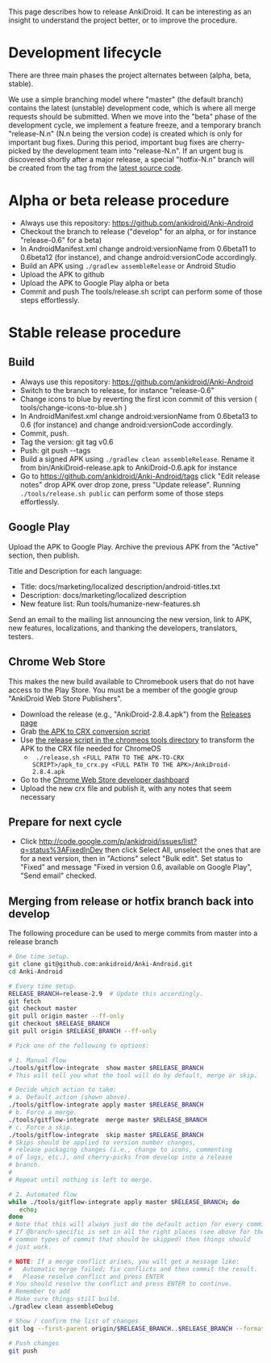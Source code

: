 This page describes how to release AnkiDroid. It can be interesting as an insight to understand the project better, or to improve the procedure.

# Development lifecycle
There are three main phases the project alternates between (alpha, beta, stable).

We use a simple branching model where "master" (the default branch) contains the latest (unstable) development code, which is where all merge requests should be submitted. When we move into the "beta" phase of the development cycle, we implement a feature freeze, and a temporary branch "release-N.n" (N.n being the version code) is created which is only for important bug fixes. During this period, important bug fixes are cherry-picked by the development team into "release-N.n". If an urgent bug is discovered shortly after a major release, a special "hotfix-N.n" branch will be created from the tag from the [latest source code](https://github.com/ankidroid/Anki-Android/releases/latest).

# Alpha or beta release procedure
  * Always use this repository: https://github.com/ankidroid/Anki-Android
  * Checkout the branch to release ("develop" for an alpha, or for instance "release-0.6" for a beta)
  * In AndroidManifest.xml change android:versionName from 0.6beta11 to 0.6beta12 (for instance), and change android:versionCode accordingly.
  * Build an APK using `./gradlew assembleRelease` or Android Studio
  * Upload the APK to github
  * Upload the APK to Google Play alpha or beta
  * Commit and push
The tools/release.sh script can perform some of those steps effortlessly.

# Stable release procedure

## Build
  * Always use this repository: https://github.com/ankidroid/Anki-Android
  * Switch to the branch to release, for instance "release-0.6"
  * Change icons to blue by reverting the first icon commit of this version ( tools/change-icons-to-blue.sh )
  * In AndroidManifest.xml change android:versionName from 0.6beta13 to 0.6 (for instance) and change android:versionCode accordingly.
  * Commit, push.
  * Tag the version: git tag v0.6
  * Push: git push --tags
  * Build a signed APK using `./gradlew clean assembleRelease`. Rename it from bin/AnkiDroid-release.apk to AnkiDroid-0.6.apk for instance
  * Go to https://github.com/ankidroid/Anki-Android/tags click "Edit release notes" drop APK over drop zone, press "Update release".
Running `./tools/release.sh public` can perform some of those steps effortlessly.

## Google Play
Upload the APK to Google Play. Archive the previous APK from the "Active" section, then publish.

Title and Description for each language:
  * Title: docs/marketing/localized description/android-titles.txt
  * Description: docs/marketing/localized description
  * New feature list: Run tools/humanize-new-features.sh

Send an email to the mailing list announcing the new version, link to APK, new features, localizations, and thanking the developers, translators, testers.

## Chrome Web Store

This makes the new build available to Chromebook users that do not have access to the Play Store. You must be a member of the google group "AnkiDroid Web Store Publishers".
* Download the release (e.g., "AnkiDroid-2.8.4.apk") from the [Releases page](https://github.com/ankidroid/Anki-Android/releases)
* Grab [the APK to CRX conversion script](https://storage.cloud.google.com/arc-sdk/apk_to_crx-54.5021.629.0.zip)
* Use [the release script in the chromeos tools directory](https://github.com/ankidroid/Anki-Android/blob/master/tools/chromeos/release.sh) to transform the APK to the CRX file needed for ChromeOS
  * ` ./release.sh <FULL PATH TO THE APK-TO-CRX SCRIPT>/apk_to_crx.py <FULL PATH TO THE APK>/AnkiDroid-2.8.4.apk`
* Go to the [Chrome Web Store developer dashboard](https://chrome.google.com/webstore/developer/dashboard)
* Upload the new crx file and publish it, with any notes that seem necessary


## Prepare for next cycle
  * Click http://code.google.com/p/ankidroid/issues/list?q=status%3AFixedInDev then click Select All, unselect the ones that are for a next version, then in "Actions" select "Bulk edit". Set status to "Fixed" and message "Fixed in version 0.6, available on Google Play", "Send email" checked.

## Merging from release or hotfix branch back into develop
The following procedure can be used to merge commits from master into a release branch

```bash
# One time setup.
git clone git@github.com:ankidroid/Anki-Android.git
cd Anki-Android

# Every time setup.
RELEASE_BRANCH=release-2.9  # Update this accordingly.
git fetch
git checkout master
git pull origin master --ff-only
git checkout $RELEASE_BRANCH
git pull origin $RELEASE_BRANCH --ff-only

# Pick one of the following to options:

# 1. Manual flow
./tools/gitflow-integrate  show master $RELEASE_BRANCH
# This will tell you what the tool will do by default, merge or skip.

# Decide which action to take:
# a. Default action (shown above).
./tools/gitflow-integrate apply master $RELEASE_BRANCH
# b. Force a merge.
./tools/gitflow-integrate  merge master $RELEASE_BRANCH
# c. Force a skip.
./tools/gitflow-integrate  skip master $RELEASE_BRANCH
# Skips should be applied to version number changes,
# release packaging changes (i.e., change to icons, commenting
# of logs, etc.), and cherry-picks from develop into a release
# branch.
#
# Repeat until nothing is left to merge.

# 2. Automated flow
while ./tools/gitflow-integrate apply master $RELEASE_BRANCH; do
   echo;
done
# Note that this will always just do the default action for every commit.
# If @branch-specific is set in all the right places (see above for the
# common types of commit that should be skipped) then things should
# just work.

# NOTE: If a merge conflict arises, you will get a message like:
#   Automatic merge failed; fix conflicts and then commit the result.
#   Please resolve conflict and press ENTER
# You should resolve the conflict and press ENTER to continue.
# Remember to add 
# Make sure things still build.
./gradlew clean assembleDebug

# Show / confirm the list of changes
git log --first-parent origin/$RELEASE_BRANCH..$RELEASE_BRANCH --format='%B' --reverse

# Push changes 
git push
```